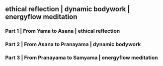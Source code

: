 ## ethical reflection | dynamic bodywork | energyflow meditation

### Part 1 | From Yama to Asana | ethical reflection

### Part 2 | From Asana to Pranayama | dynamic bodywork

### Part 3 | From Pranayama to Samyama | energyflow meditation
